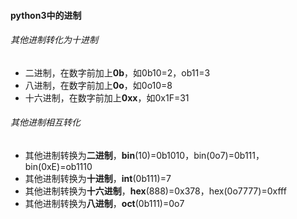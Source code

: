 #### python3中的进制
###### 其他进制转化为十进制
- 二进制，在数字前加上**0b**，如0b10=2，ob11=3
- 八进制，在数字前加上**0o**，如0o10=8
- 十六进制，在数字前加上**0xx**，如0x1F=31

###### 其他进制相互转化
- 其他进制转换为**二进制**，**bin**(10)=0b1010，bin(0o7)=0b111，bin(0xE)=ob1110
- 其他进制转换为**十进制**，**int**(0b111)=7
- 其他进制转换为**十六进制**，**hex**(888)=0x378，hex(0o7777)=0xfff
- 其他进制转换为**八进制**，**oct**(0b111)=0o7


